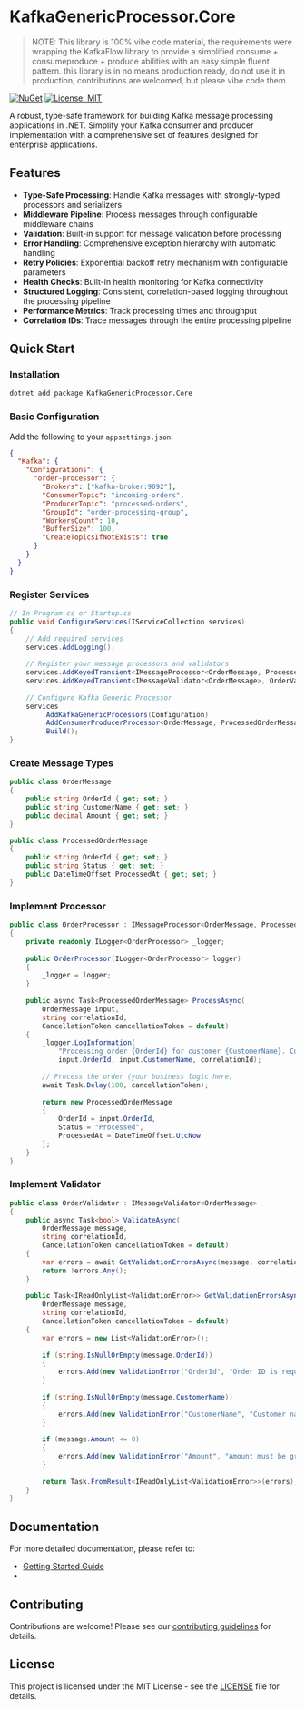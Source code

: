 # KafkaGenericProcessor.Core

> NOTE: This library is 100% vibe code material, the requirements were wrapping the KafkaFlow library to provide a simplified consume + consumeproduce + produce abilities with an easy simple fluent pattern. this library is in no means production ready, do not use it in production, contributions are welcomed, but please vibe code them

[![NuGet](https://img.shields.io/nuget/v/KafkaGenericProcessor.Core.svg)](https://www.nuget.org/packages/KafkaGenericProcessor.Core/)
[![License: MIT](https://img.shields.io/badge/License-MIT-yellow.svg)](LICENSE)

A robust, type-safe framework for building Kafka message processing applications in .NET. Simplify your Kafka consumer and producer implementation with a comprehensive set of features designed for enterprise applications.

## Features

- **Type-Safe Processing**: Handle Kafka messages with strongly-typed processors and serializers
- **Middleware Pipeline**: Process messages through configurable middleware chains
- **Validation**: Built-in support for message validation before processing
- **Error Handling**: Comprehensive exception hierarchy with automatic handling
- **Retry Policies**: Exponential backoff retry mechanism with configurable parameters
- **Health Checks**: Built-in health monitoring for Kafka connectivity
- **Structured Logging**: Consistent, correlation-based logging throughout the processing pipeline
- **Performance Metrics**: Track processing times and throughput
- **Correlation IDs**: Trace messages through the entire processing pipeline

## Quick Start

### Installation

```bash
dotnet add package KafkaGenericProcessor.Core
```

### Basic Configuration

Add the following to your `appsettings.json`:

```json
{
  "Kafka": {
    "Configurations": {
      "order-processor": {
        "Brokers": ["kafka-broker:9092"],
        "ConsumerTopic": "incoming-orders",
        "ProducerTopic": "processed-orders",
        "GroupId": "order-processing-group",
        "WorkersCount": 10,
        "BufferSize": 100,
        "CreateTopicsIfNotExists": true
      }
    }
  }
}
```

### Register Services

```csharp
// In Program.cs or Startup.cs
public void ConfigureServices(IServiceCollection services)
{
    // Add required services
    services.AddLogging();
    
    // Register your message processors and validators
    services.AddKeyedTransient<IMessageProcessor<OrderMessage, ProcessedOrderMessage>, OrderProcessor>("order-processor");
    services.AddKeyedTransient<IMessageValidator<OrderMessage>, OrderValidator>("order-processor");
    
    // Configure Kafka Generic Processor
    services
        .AddKafkaGenericProcessors(Configuration)
        .AddConsumerProducerProcessor<OrderMessage, ProcessedOrderMessage>("order-processor")
        .Build();
}
```

### Create Message Types

```csharp
public class OrderMessage
{
    public string OrderId { get; set; }
    public string CustomerName { get; set; }
    public decimal Amount { get; set; }
}

public class ProcessedOrderMessage
{
    public string OrderId { get; set; }
    public string Status { get; set; }
    public DateTimeOffset ProcessedAt { get; set; }
}
```

### Implement Processor

```csharp
public class OrderProcessor : IMessageProcessor<OrderMessage, ProcessedOrderMessage>
{
    private readonly ILogger<OrderProcessor> _logger;
    
    public OrderProcessor(ILogger<OrderProcessor> logger)
    {
        _logger = logger;
    }
    
    public async Task<ProcessedOrderMessage> ProcessAsync(
        OrderMessage input, 
        string correlationId, 
        CancellationToken cancellationToken = default)
    {
        _logger.LogInformation(
            "Processing order {OrderId} for customer {CustomerName}. CorrelationId: {CorrelationId}", 
            input.OrderId, input.CustomerName, correlationId);
            
        // Process the order (your business logic here)
        await Task.Delay(100, cancellationToken);
        
        return new ProcessedOrderMessage
        {
            OrderId = input.OrderId,
            Status = "Processed",
            ProcessedAt = DateTimeOffset.UtcNow
        };
    }
}
```

### Implement Validator

```csharp
public class OrderValidator : IMessageValidator<OrderMessage>
{
    public async Task<bool> ValidateAsync(
        OrderMessage message, 
        string correlationId, 
        CancellationToken cancellationToken = default)
    {
        var errors = await GetValidationErrorsAsync(message, correlationId, cancellationToken);
        return !errors.Any();
    }
    
    public Task<IReadOnlyList<ValidationError>> GetValidationErrorsAsync(
        OrderMessage message, 
        string correlationId, 
        CancellationToken cancellationToken = default)
    {
        var errors = new List<ValidationError>();
        
        if (string.IsNullOrEmpty(message.OrderId))
        {
            errors.Add(new ValidationError("OrderId", "Order ID is required"));
        }
        
        if (string.IsNullOrEmpty(message.CustomerName))
        {
            errors.Add(new ValidationError("CustomerName", "Customer name is required"));
        }
        
        if (message.Amount <= 0)
        {
            errors.Add(new ValidationError("Amount", "Amount must be greater than zero"));
        }
        
        return Task.FromResult<IReadOnlyList<ValidationError>>(errors);
    }
}
```

## Documentation

For more detailed documentation, please refer to:

- [Getting Started Guide](docs/GettingStarted.md)
- 
## Contributing

Contributions are welcome! Please see our [contributing guidelines](CONTRIBUTING.md) for details.

## License

This project is licensed under the MIT License - see the [LICENSE](LICENSE) file for details.
